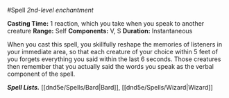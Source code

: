 #Spell
*2nd-level enchantment*

**Casting Time:** 1 reaction, which you take when you speak to another creature
**Range:** Self
**Components:** V, S
**Duration:** Instantaneous

When you cast this spell, you skillfully reshape the memories of listeners in your immediate area, so that each creature of your choice within 5 feet of you forgets everything you said within the last 6 seconds. Those creatures then remember that you actually said the words you speak as the verbal component of the spell.

***Spell Lists.*** [[dnd5e/Spells/Bard\|Bard]], [[dnd5e/Spells/Wizard\|Wizard]]